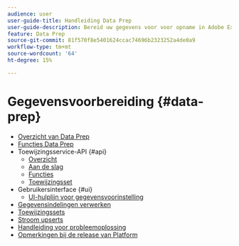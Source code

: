 ```yaml
---
audience: user
user-guide-title: Handleiding Data Prep
user-guide-description: Bereid uw gegevens voor voor opname in Adobe Experience Platform en leer hoe de Prep van Gegevens u kan helpen gegevens in kaart brengen, omzetten en bevestigen vandaag.
feature: Data Prep
source-git-commit: 81f570f8e5401624ccac74696b2323252a4de0a9
workflow-type: tm+mt
source-wordcount: '64'
ht-degree: 15%

---
```



# Gegevensvoorbereiding {#data-prep}

- [Overzicht van Data Prep](home.md)
- [Functies Data Prep](functions.md)
- Toewijzingsservice-API {#api}
   - [Overzicht](./api/overview.md)
   - [Aan de slag](./api/getting-started.md)
   - [Functies](./api/functions.md)
   - [Toewijzingsset](./api/mapping-set.md)
- Gebruikersinterface {#ui}
   - [UI-hulplijn voor gegevensvoorinstelling](./ui/mapping.md)
- [Gegevensindelingen verwerken](./data-handling.md)
- [Toewijzingssets](mapping-set.md)
- [Stroom upserts](upserts.md)
- [Handleiding voor probleemoplossing](troubleshooting-guide.md)
- [Opmerkingen bij de release van Platform](https://www.adobe.com/go/platform-release-notes-en)
